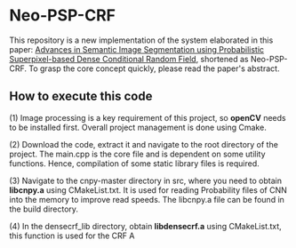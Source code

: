 # Neo-PSP-CRF

This repository is a new implementation of the system elaborated in this paper: [Advances in Semantic Image Segmentation using Probabilistic Superpixel-based Dense Conditional Random Field](https://ieeexplore.ieee.org/document/8314143/), shortened as Neo-PSP-CRF. To grasp the core concept quickly, please read the paper's abstract.

## How to execute this code

(1) Image processing is a key requirement of this project, so **openCV** needs to be installed first. Overall project management is done using Cmake.

(2) Download the code, extract it and navigate to the root directory of the project. The main.cpp is the core file and is dependent on some utility functions. Hence, compilation of some static library files is required.

(3) Navigate to the cnpy-master directory in src, where you need to obtain **libcnpy.a** using CMakeList.txt. It is used for reading Probability files of CNN into the memory to improve read speeds. The libcnpy.a file can be found in the build directory.

(4) In the densecrf_lib directory, obtain **libdensecrf.a** using CMakeList.txt, this function is used for the CRF A